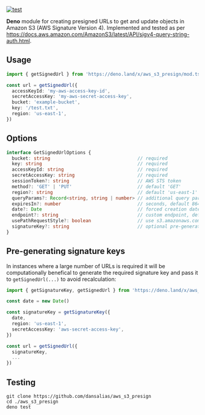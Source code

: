 [![test](https://github.com/dansalias/aws_s3_presign/actions/workflows/test.yml/badge.svg)](https://github.com/dansalias/aws_s3_presign/actions/workflows/test.yml)

__Deno__ module for creating presigned URLs to get and update objects in Amazon
S3 (AWS Signature Version 4). Implemented and tested as per
https://docs.aws.amazon.com/AmazonS3/latest/API/sigv4-query-string-auth.html.

## Usage
```ts
import { getSignedUrl } from 'https://deno.land/x/aws_s3_presign/mod.ts'

const url = getSignedUrl({
  accessKeyId: 'my-aws-access-key-id',
  secretAccessKey: 'my-aws-secret-access-key',
  bucket: 'example-bucket',
  key: '/test.txt',
  region: 'us-east-1',
})
```

## Options
```ts
interface GetSignedUrlOptions {
  bucket: string                                // required
  key: string                                   // required
  accessKeyId: string                           // required
  secretAccessKey: string                       // required
  sessionToken?: string                         // AWS STS token
  method?: 'GET' | 'PUT'                        // default 'GET'
  region?: string                               // default 'us-east-1'
  queryParams?: Record<string, string | number> // additional query parameters
  expiresIn?: number                            // seconds, default 86400 (24 hours)
  date?: Date                                   // forced creation date, for testing
  endpoint?: string                             // custom endpoint, default s3.amazonaws.com
  usePathRequestStyle?: boolean                 // use s3.amazonaws.com/<bucket>/<key> request style
  signatureKey?: string                         // optional pre-generated signature created with getSignatureKey()
}
```

## Pre-generating signature keys
In instances where a large number of URLs is required it will be computationally
benefical to generate the required signature key and pass it to
`getSignedUrl(...)` to avoid recalculation:

```ts
import { getSignatureKey, getSignedUrl } from 'https://deno.land/x/aws_s3_presign/mod.ts'

const date = new Date()

const signatureKey = getSignatureKey({
  date,
  region: 'us-east-1',
  secretAccessKey: 'aws-secret-access-key',
})

const url = getSignedUrl({
  signatureKey,
  ...
})
```

## Testing
```
git clone https://github.com/dansalias/aws_s3_presign
cd ./aws_s3_presign
deno test
```
